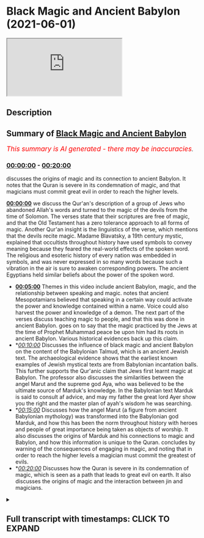 # Black Magic and Ancient Babylon (2021-06-01)

<iframe loading='lazy' src='https://www.youtube.com/embed/dLQAEBFakr8'></iframe>

## Description



## Summary of [Black Magic and Ancient Babylon](https://www.youtube.com/watch?v=dLQAEBFakr8)


*<span style="color:red; font-size:125%">This summary is AI generated - there may be inaccuracies</span>. [](/)*

### [00:00:00](https://www.youtube.com/watch?v=dLQAEBFakr8&t=0) - [00:20:00](https://www.youtube.com/watch?v=dLQAEBFakr8&t=1200)

 discusses the origins of magic and its connection to ancient Babylon. It notes that the Quran is severe in its condemnation of magic, and that magicians must commit great evil in order to reach the higher levels.

**[00:00:00](https://www.youtube.com/watch?v=dLQAEBFakr8&t=0)**  we discuss the Qur'an's description of a group of Jews who abandoned Allah's words and turned to the magic of the devils from the time of Solomon. The verses state that their scriptures are free of magic, and that the Old Testament has a zero tolerance approach to all forms of magic. Another Qur'an insight is the linguistics of the verse, which mentions that the devils recite magic. Madame Blavatsky, a 19th century mystic, explained that occultists throughout history have used symbols to convey meaning because they feared the real-world effects of the spoken word. The religious and esoteric history of every nation was embedded in symbols, and was never expressed in so many words because such a vibration in the air is sure to awaken corresponding powers. The ancient Egyptians held similar beliefs about the power of the spoken word.
* **[00:05:00](https://www.youtube.com/watch?v=dLQAEBFakr8&t=300)** Themes in this video include ancient Babylon, magic, and the relationship between speaking and magic.  notes that ancient Mesopotamians believed that speaking in a certain way could activate the power and knowledge contained within a name. Voice could also harvest the power and knowledge of a demon. The next part of the verses discuss teaching magic to people, and that this was done in ancient Babylon.  goes on to say that the magic practiced by the Jews at the time of Prophet Muhammad peace be upon him had its roots in ancient Babylon. Various historical evidences back up this claim.
* **[00:10:00](https://www.youtube.com/watch?v=dLQAEBFakr8&t=600)* Discusses the influence of black magic and ancient Babylon on the content of the Babylonian Talmud, which is an ancient Jewish text. The archaeological evidence shows that the earliest known examples of Jewish mystical texts are from Babylonian incantation balls. This further supports the Qur'anic claim that Jews first learnt magic at Babylon. The professor also discusses the similarities between the angel Marut and the supreme god Aya, who was believed to be the ultimate source of Marduk's knowledge. In the Babylonian text Marduk is said to consult af advice, and may my father the great lord Ayer show you the right and the master plan of ayah's wisdom he was searching.
* **[00:15:00](https://www.youtube.com/watch?v=dLQAEBFakr8&t=900)* Discusses how the angel Marut (a figure from ancient Babylonian mythology) was transformed into the Babylonian god Marduk, and how this has been the norm throughout history with heroes and people of great importance being taken as objects of worship. It also discusses the origins of Marduk and his connections to magic and Babylon, and how this information is unique to the Quran.  concludes by warning of the consequences of engaging in magic, and noting that in order to reach the higher levels a magician must commit the greatest of evils.
* **[00:20:00](https://www.youtube.com/watch?v=dLQAEBFakr8&t=1200)* Discusses how the Quran is severe in its condemnation of magic, which is seen as a path that leads to great evil on earth. It also discusses the origins of magic and the interaction between jin and magicians.

<details><summary><h2>Full transcript with timestamps: CLICK TO EXPAND</h2></summary>

[0:00:04](https://youtu.be/dLQAEBFakr8?t=4) in this video we are going to see that  
[0:00:06](https://youtu.be/dLQAEBFakr8?t=6) the quran contains a wealth of  
[0:00:08](https://youtu.be/dLQAEBFakr8?t=8) information about the world of the  
[0:00:10](https://youtu.be/dLQAEBFakr8?t=10) occult  
[0:00:11](https://youtu.be/dLQAEBFakr8?t=11) our analysis will focus on the second  
[0:00:13](https://youtu.be/dLQAEBFakr8?t=13) chapter of the quran  
[0:00:15](https://youtu.be/dLQAEBFakr8?t=15) known as surah al-baqarah in particular  
[0:00:18](https://youtu.be/dLQAEBFakr8?t=18) verses 101-102  
[0:00:21](https://youtu.be/dLQAEBFakr8?t=21) we will analyze these verses from the  
[0:00:23](https://youtu.be/dLQAEBFakr8?t=23) perspective of history and archaeology  
[0:00:26](https://youtu.be/dLQAEBFakr8?t=26) the verses begin by saying and when a  
[0:00:28](https://youtu.be/dLQAEBFakr8?t=28) messenger from allah  
[0:00:30](https://youtu.be/dLQAEBFakr8?t=30) came to them confirming that which was  
[0:00:32](https://youtu.be/dLQAEBFakr8?t=32) with them the children of israel  
[0:00:34](https://youtu.be/dLQAEBFakr8?t=34) a party of those who had been given the  
[0:00:36](https://youtu.be/dLQAEBFakr8?t=36) scripture  
[0:00:37](https://youtu.be/dLQAEBFakr8?t=37) through the scripture of allah behind  
[0:00:39](https://youtu.be/dLQAEBFakr8?t=39) their backs as if they did not know  
[0:00:41](https://youtu.be/dLQAEBFakr8?t=41) what it contained and they followed  
[0:00:43](https://youtu.be/dLQAEBFakr8?t=43) instead what the devils had recited  
[0:00:45](https://youtu.be/dLQAEBFakr8?t=45) during the reign of solomon the  
[0:00:48](https://youtu.be/dLQAEBFakr8?t=48) classical muslim exegetes  
[0:00:50](https://youtu.be/dLQAEBFakr8?t=50) ibn kethir and tabari both explained  
[0:00:53](https://youtu.be/dLQAEBFakr8?t=53) that the quran here is referring to a  
[0:00:56](https://youtu.be/dLQAEBFakr8?t=56) faction of jews  
[0:00:57](https://youtu.be/dLQAEBFakr8?t=57) at the time of muhammad peace be upon  
[0:00:59](https://youtu.be/dLQAEBFakr8?t=59) him who rejected him  
[0:01:01](https://youtu.be/dLQAEBFakr8?t=61) despite knowing he was a messenger the  
[0:01:03](https://youtu.be/dLQAEBFakr8?t=63) quran rebukes them  
[0:01:05](https://youtu.be/dLQAEBFakr8?t=65) for not acting upon this knowledge of  
[0:01:07](https://youtu.be/dLQAEBFakr8?t=67) his prophethood  
[0:01:08](https://youtu.be/dLQAEBFakr8?t=68) which is contained in their very own  
[0:01:10](https://youtu.be/dLQAEBFakr8?t=70) scriptures  
[0:01:11](https://youtu.be/dLQAEBFakr8?t=71) they are accused of abandoning their  
[0:01:13](https://youtu.be/dLQAEBFakr8?t=73) scriptures and instead  
[0:01:14](https://youtu.be/dLQAEBFakr8?t=74) resorting to practicing the magic of  
[0:01:16](https://youtu.be/dLQAEBFakr8?t=76) their ancestors from the time of solomon  
[0:01:19](https://youtu.be/dLQAEBFakr8?t=79) there are a number of amazing insights  
[0:01:21](https://youtu.be/dLQAEBFakr8?t=81) to note here  
[0:01:22](https://youtu.be/dLQAEBFakr8?t=82) firstly we can see that the quran makes  
[0:01:25](https://youtu.be/dLQAEBFakr8?t=85) an important distinction  
[0:01:26](https://youtu.be/dLQAEBFakr8?t=86) between scripture and the works of  
[0:01:28](https://youtu.be/dLQAEBFakr8?t=88) devils namely that of magic  
[0:01:31](https://youtu.be/dLQAEBFakr8?t=91) the quran states that a party of jews  
[0:01:34](https://youtu.be/dLQAEBFakr8?t=94) abandoned allah's words  
[0:01:35](https://youtu.be/dLQAEBFakr8?t=95) and turned to the magic of devils  
[0:01:38](https://youtu.be/dLQAEBFakr8?t=98) implying that their scriptures are free  
[0:01:39](https://youtu.be/dLQAEBFakr8?t=99) of magic  
[0:01:41](https://youtu.be/dLQAEBFakr8?t=101) if we compare the old testament with  
[0:01:43](https://youtu.be/dLQAEBFakr8?t=103) rabbinic writings  
[0:01:44](https://youtu.be/dLQAEBFakr8?t=104) we find that this is the case the old  
[0:01:46](https://youtu.be/dLQAEBFakr8?t=106) testament states  
[0:01:48](https://youtu.be/dLQAEBFakr8?t=108) you shall not permit a sorceress to live  
[0:01:51](https://youtu.be/dLQAEBFakr8?t=111) mediums and necromancers shall surely be  
[0:01:53](https://youtu.be/dLQAEBFakr8?t=113) put to death  
[0:01:55](https://youtu.be/dLQAEBFakr8?t=115) let no one be found among you who  
[0:01:56](https://youtu.be/dLQAEBFakr8?t=116) interprets omens  
[0:01:58](https://youtu.be/dLQAEBFakr8?t=118) we can see that the old testament has a  
[0:02:01](https://youtu.be/dLQAEBFakr8?t=121) zero tolerance approach to all forms of  
[0:02:03](https://youtu.be/dLQAEBFakr8?t=123) magic  
[0:02:04](https://youtu.be/dLQAEBFakr8?t=124) by comparison rabbinic texts such as the  
[0:02:07](https://youtu.be/dLQAEBFakr8?t=127) talmud are full of occult teachings  
[0:02:09](https://youtu.be/dLQAEBFakr8?t=129) rabbi wrote i see in the  
[0:02:12](https://youtu.be/dLQAEBFakr8?t=132) babylonian talmud  
[0:02:13](https://youtu.be/dLQAEBFakr8?t=133) many things which were permitted from  
[0:02:15](https://youtu.be/dLQAEBFakr8?t=135) the realm of fortune telling  
[0:02:16](https://youtu.be/dLQAEBFakr8?t=136) incantations and witchcraft these are  
[0:02:19](https://youtu.be/dLQAEBFakr8?t=139) innumerable  
[0:02:20](https://youtu.be/dLQAEBFakr8?t=140) here are just some examples of occultism  
[0:02:22](https://youtu.be/dLQAEBFakr8?t=142) in the talmud  
[0:02:24](https://youtu.be/dLQAEBFakr8?t=144) if one wishes to see demons let him take  
[0:02:27](https://youtu.be/dLQAEBFakr8?t=147) the afterbirth of a black  
[0:02:28](https://youtu.be/dLQAEBFakr8?t=148) shikat let him roast it in fire and  
[0:02:31](https://youtu.be/dLQAEBFakr8?t=151) grind it to powder  
[0:02:32](https://youtu.be/dLQAEBFakr8?t=152) and then let him put some into his eye  
[0:02:36](https://youtu.be/dLQAEBFakr8?t=156) what is an approved amulet one that has  
[0:02:39](https://youtu.be/dLQAEBFakr8?t=159) healed once  
[0:02:40](https://youtu.be/dLQAEBFakr8?t=160) a second time and a third time  
[0:02:43](https://youtu.be/dLQAEBFakr8?t=163) the course of the constellations and the  
[0:02:45](https://youtu.be/dLQAEBFakr8?t=165) zodiac has influence as a natural law  
[0:02:47](https://youtu.be/dLQAEBFakr8?t=167) upon the world  
[0:02:48](https://youtu.be/dLQAEBFakr8?t=168) and everything depends upon it longevity  
[0:02:51](https://youtu.be/dLQAEBFakr8?t=171) children and finances  
[0:02:53](https://youtu.be/dLQAEBFakr8?t=173) it's clear that the talmud promotes a  
[0:02:55](https://youtu.be/dLQAEBFakr8?t=175) whole host of occult practices  
[0:02:57](https://youtu.be/dLQAEBFakr8?t=177) including sorcery amulets and astrology  
[0:03:01](https://youtu.be/dLQAEBFakr8?t=181) we've seen that these are all practices  
[0:03:03](https://youtu.be/dLQAEBFakr8?t=183) that the old testament deems punishable  
[0:03:05](https://youtu.be/dLQAEBFakr8?t=185) by death  
[0:03:06](https://youtu.be/dLQAEBFakr8?t=186) scripture and rabbinic writings are  
[0:03:08](https://youtu.be/dLQAEBFakr8?t=188) completely at odds  
[0:03:09](https://youtu.be/dLQAEBFakr8?t=189) when it comes to the permissibility of  
[0:03:11](https://youtu.be/dLQAEBFakr8?t=191) magic just as the quran states  
[0:03:14](https://youtu.be/dLQAEBFakr8?t=194) another quranic insight is the fact that  
[0:03:17](https://youtu.be/dLQAEBFakr8?t=197) the verse is addressing a group of jews  
[0:03:19](https://youtu.be/dLQAEBFakr8?t=199) who are contemporary to the prophet  
[0:03:21](https://youtu.be/dLQAEBFakr8?t=201) muhammad peace be upon him  
[0:03:23](https://youtu.be/dLQAEBFakr8?t=203) and making the claim that they were  
[0:03:24](https://youtu.be/dLQAEBFakr8?t=204) following the magic of devils from the  
[0:03:26](https://youtu.be/dLQAEBFakr8?t=206) time of solomon  
[0:03:28](https://youtu.be/dLQAEBFakr8?t=208) given that solomon is from the 10th  
[0:03:30](https://youtu.be/dLQAEBFakr8?t=210) century bce  
[0:03:31](https://youtu.be/dLQAEBFakr8?t=211) and the quran was revealed in the 7th  
[0:03:33](https://youtu.be/dLQAEBFakr8?t=213) century ce  
[0:03:34](https://youtu.be/dLQAEBFakr8?t=214) this points to a continuous magic  
[0:03:36](https://youtu.be/dLQAEBFakr8?t=216) tradition of at least one and a half  
[0:03:38](https://youtu.be/dLQAEBFakr8?t=218) thousand years  
[0:03:40](https://youtu.be/dLQAEBFakr8?t=220) if this really is the case then we would  
[0:03:42](https://youtu.be/dLQAEBFakr8?t=222) expect jewish practitioners  
[0:03:44](https://youtu.be/dLQAEBFakr8?t=224) to have mastered these dark arts over  
[0:03:46](https://youtu.be/dLQAEBFakr8?t=226) such a long period of time  
[0:03:48](https://youtu.be/dLQAEBFakr8?t=228) this is exactly what we find in the  
[0:03:50](https://youtu.be/dLQAEBFakr8?t=230) world of magic  
[0:03:51](https://youtu.be/dLQAEBFakr8?t=231) for centuries jewish mythicism such as  
[0:03:54](https://youtu.be/dLQAEBFakr8?t=234) kabbalah  
[0:03:55](https://youtu.be/dLQAEBFakr8?t=235) and jewish numerology known as gematria  
[0:03:57](https://youtu.be/dLQAEBFakr8?t=237) have been fundamental to occultism  
[0:04:00](https://youtu.be/dLQAEBFakr8?t=240) to this day anyone who is serious about  
[0:04:03](https://youtu.be/dLQAEBFakr8?t=243) the occult  
[0:04:04](https://youtu.be/dLQAEBFakr8?t=244) must study these jewish systems as they  
[0:04:06](https://youtu.be/dLQAEBFakr8?t=246) are considered foundational  
[0:04:08](https://youtu.be/dLQAEBFakr8?t=248) yet another quranic insight can be found  
[0:04:10](https://youtu.be/dLQAEBFakr8?t=250) in the linguistics of this verse  
[0:04:12](https://youtu.be/dLQAEBFakr8?t=252) note the word recited devils are said to  
[0:04:15](https://youtu.be/dLQAEBFakr8?t=255) recite  
[0:04:16](https://youtu.be/dLQAEBFakr8?t=256) magic the use of spoken incantations  
[0:04:20](https://youtu.be/dLQAEBFakr8?t=260) and evocations are in fact a major part  
[0:04:23](https://youtu.be/dLQAEBFakr8?t=263) of magic  
[0:04:24](https://youtu.be/dLQAEBFakr8?t=264) madame blavatsky was a highly  
[0:04:26](https://youtu.be/dLQAEBFakr8?t=266) influential 19th century mystic  
[0:04:29](https://youtu.be/dLQAEBFakr8?t=269) she explained that occultists throughout  
[0:04:31](https://youtu.be/dLQAEBFakr8?t=271) history  
[0:04:32](https://youtu.be/dLQAEBFakr8?t=272) have used symbols to convey meaning  
[0:04:34](https://youtu.be/dLQAEBFakr8?t=274) because they feared the real-world  
[0:04:36](https://youtu.be/dLQAEBFakr8?t=276) effects  
[0:04:37](https://youtu.be/dLQAEBFakr8?t=277) of the spoken word the religious and  
[0:04:40](https://youtu.be/dLQAEBFakr8?t=280) esoteric history of every nation  
[0:04:42](https://youtu.be/dLQAEBFakr8?t=282) was embedded in symbols it was never  
[0:04:46](https://youtu.be/dLQAEBFakr8?t=286) expressed in so many words  
[0:04:47](https://youtu.be/dLQAEBFakr8?t=287) why because such or another vibration in  
[0:04:50](https://youtu.be/dLQAEBFakr8?t=290) the air  
[0:04:51](https://youtu.be/dLQAEBFakr8?t=291) is sure to awaken corresponding powers  
[0:04:53](https://youtu.be/dLQAEBFakr8?t=293) union with which produces good or bad  
[0:04:55](https://youtu.be/dLQAEBFakr8?t=295) results  
[0:04:57](https://youtu.be/dLQAEBFakr8?t=297) the ancient egyptians held similar  
[0:04:59](https://youtu.be/dLQAEBFakr8?t=299) beliefs about the power of the spoken  
[0:05:01](https://youtu.be/dLQAEBFakr8?t=301) word  
[0:05:02](https://youtu.be/dLQAEBFakr8?t=302) the commonly found phrases magic of  
[0:05:04](https://youtu.be/dLQAEBFakr8?t=304) their mouths  
[0:05:05](https://youtu.be/dLQAEBFakr8?t=305) and spells of their utterances show the  
[0:05:08](https://youtu.be/dLQAEBFakr8?t=308) close relationship between speaking and  
[0:05:10](https://youtu.be/dLQAEBFakr8?t=310) magic  
[0:05:11](https://youtu.be/dLQAEBFakr8?t=311) the two were treated as more or less  
[0:05:12](https://youtu.be/dLQAEBFakr8?t=312) equivalent  
[0:05:14](https://youtu.be/dLQAEBFakr8?t=314) the ancient mesopotamians also believed  
[0:05:16](https://youtu.be/dLQAEBFakr8?t=316) that incantations  
[0:05:18](https://youtu.be/dLQAEBFakr8?t=318) had to be spoken in a certain way in  
[0:05:20](https://youtu.be/dLQAEBFakr8?t=320) order for them to be effective  
[0:05:23](https://youtu.be/dLQAEBFakr8?t=323) voice can harvest the power and  
[0:05:24](https://youtu.be/dLQAEBFakr8?t=324) knowledge contained within a name  
[0:05:26](https://youtu.be/dLQAEBFakr8?t=326) the incantation and names contained in  
[0:05:29](https://youtu.be/dLQAEBFakr8?t=329) them had to be pronounced in a special  
[0:05:31](https://youtu.be/dLQAEBFakr8?t=331) tone of voice  
[0:05:32](https://youtu.be/dLQAEBFakr8?t=332) the word used to describe one speaking  
[0:05:34](https://youtu.be/dLQAEBFakr8?t=334) in this manner lohushu  
[0:05:36](https://youtu.be/dLQAEBFakr8?t=336) is even different from the regular verb  
[0:05:38](https://youtu.be/dLQAEBFakr8?t=338) se and had a meaning similar to  
[0:05:40](https://youtu.be/dLQAEBFakr8?t=340) utter murmur or chant  
[0:05:45](https://youtu.be/dLQAEBFakr8?t=345) the next part of the verses state it was  
[0:05:48](https://youtu.be/dLQAEBFakr8?t=348) not solomon who disbelieved  
[0:05:49](https://youtu.be/dLQAEBFakr8?t=349) but the devils disbelieved teaching  
[0:05:51](https://youtu.be/dLQAEBFakr8?t=351) people magic  
[0:05:53](https://youtu.be/dLQAEBFakr8?t=353) here the quran defends the noble prophet  
[0:05:55](https://youtu.be/dLQAEBFakr8?t=355) solomon clearing him of the false  
[0:05:57](https://youtu.be/dLQAEBFakr8?t=357) accusations of magic  
[0:05:59](https://youtu.be/dLQAEBFakr8?t=359) rabbis and jewish commentators  
[0:06:01](https://youtu.be/dLQAEBFakr8?t=361) throughout history have claimed that  
[0:06:03](https://youtu.be/dLQAEBFakr8?t=363) solomon was a master magician  
[0:06:05](https://youtu.be/dLQAEBFakr8?t=365) for example the talmud claims that  
[0:06:07](https://youtu.be/dLQAEBFakr8?t=367) solomon possessed a magical ring  
[0:06:09](https://youtu.be/dLQAEBFakr8?t=369) that was the source of his ability to  
[0:06:11](https://youtu.be/dLQAEBFakr8?t=371) control devils  
[0:06:12](https://youtu.be/dLQAEBFakr8?t=372) the talmud narrates the following story  
[0:06:15](https://youtu.be/dLQAEBFakr8?t=375) the demon asmodius said to solomon give  
[0:06:18](https://youtu.be/dLQAEBFakr8?t=378) me your ring with god's name engraved on  
[0:06:21](https://youtu.be/dLQAEBFakr8?t=381) it  
[0:06:21](https://youtu.be/dLQAEBFakr8?t=381) and i will show you my strength solomon  
[0:06:25](https://youtu.be/dLQAEBFakr8?t=385) gave him his ring  
[0:06:26](https://youtu.be/dLQAEBFakr8?t=386) asmodius swallowed the ring and grew  
[0:06:29](https://youtu.be/dLQAEBFakr8?t=389) until he placed  
[0:06:30](https://youtu.be/dLQAEBFakr8?t=390) one wing in the heaven and one wing on  
[0:06:32](https://youtu.be/dLQAEBFakr8?t=392) the earth  
[0:06:33](https://youtu.be/dLQAEBFakr8?t=393) he threw solomon a distance of 400  
[0:06:36](https://youtu.be/dLQAEBFakr8?t=396) parasangs  
[0:06:37](https://youtu.be/dLQAEBFakr8?t=397) i.e over one thousand miles with solomon  
[0:06:40](https://youtu.be/dLQAEBFakr8?t=400) deposed from the throne  
[0:06:41](https://youtu.be/dLQAEBFakr8?t=401) as modius took his place while asmodius  
[0:06:45](https://youtu.be/dLQAEBFakr8?t=405) was impersonating solomon  
[0:06:46](https://youtu.be/dLQAEBFakr8?t=406) he demanded that solomon's mother engage  
[0:06:49](https://youtu.be/dLQAEBFakr8?t=409) in sexual intercourse with him  
[0:06:51](https://youtu.be/dLQAEBFakr8?t=411) once the jewish council heard this they  
[0:06:53](https://youtu.be/dLQAEBFakr8?t=413) understood that this was an impostor  
[0:06:55](https://youtu.be/dLQAEBFakr8?t=415) and not actually solomon they brought  
[0:06:57](https://youtu.be/dLQAEBFakr8?t=417) solomon and gave him a ring on which the  
[0:06:59](https://youtu.be/dLQAEBFakr8?t=419) name of god was carved  
[0:07:00](https://youtu.be/dLQAEBFakr8?t=420) when solomon entered asmodius saw him  
[0:07:03](https://youtu.be/dLQAEBFakr8?t=423) and fled  
[0:07:04](https://youtu.be/dLQAEBFakr8?t=424) followers of judaism need to realize  
[0:07:07](https://youtu.be/dLQAEBFakr8?t=427) that such rabbinic teachings  
[0:07:08](https://youtu.be/dLQAEBFakr8?t=428) actually go against the old testament  
[0:07:10](https://youtu.be/dLQAEBFakr8?t=430) which we've already seen  
[0:07:12](https://youtu.be/dLQAEBFakr8?t=432) strictly prohibits all forms of magic  
[0:07:15](https://youtu.be/dLQAEBFakr8?t=435) rabbis have therefore created  
[0:07:16](https://youtu.be/dLQAEBFakr8?t=436) contradictions  
[0:07:17](https://youtu.be/dLQAEBFakr8?t=437) within the religion itself the quran  
[0:07:20](https://youtu.be/dLQAEBFakr8?t=440) clarifies  
[0:07:21](https://youtu.be/dLQAEBFakr8?t=441) that a magical trinket was not the  
[0:07:23](https://youtu.be/dLQAEBFakr8?t=443) source of solomon's power  
[0:07:24](https://youtu.be/dLQAEBFakr8?t=444) rather allah himself was the source of  
[0:07:27](https://youtu.be/dLQAEBFakr8?t=447) solomon's miraculous ability  
[0:07:28](https://youtu.be/dLQAEBFakr8?t=448) to subjugate devils and control animals  
[0:07:32](https://youtu.be/dLQAEBFakr8?t=452) solomon's abilities are no different to  
[0:07:34](https://youtu.be/dLQAEBFakr8?t=454) the miracles that allah bestowed upon  
[0:07:36](https://youtu.be/dLQAEBFakr8?t=456) other israelite prophets  
[0:07:37](https://youtu.be/dLQAEBFakr8?t=457) such as moses we can see that the quran  
[0:07:40](https://youtu.be/dLQAEBFakr8?t=460) resolves the confusion  
[0:07:41](https://youtu.be/dLQAEBFakr8?t=461) that is present within judaism  
[0:07:45](https://youtu.be/dLQAEBFakr8?t=465) the next part of the verses state  
[0:07:47](https://youtu.be/dLQAEBFakr8?t=467) teaching people magic  
[0:07:49](https://youtu.be/dLQAEBFakr8?t=469) and that which was revealed to the two  
[0:07:51](https://youtu.be/dLQAEBFakr8?t=471) angels at babylon  
[0:07:53](https://youtu.be/dLQAEBFakr8?t=473) here the quran makes the claim that  
[0:07:55](https://youtu.be/dLQAEBFakr8?t=475) babylon was a major epicenter for magic  
[0:07:58](https://youtu.be/dLQAEBFakr8?t=478) thanks to modern archaeological  
[0:07:59](https://youtu.be/dLQAEBFakr8?t=479) discoveries we now know  
[0:08:01](https://youtu.be/dLQAEBFakr8?t=481) that babylonians laid the foundation for  
[0:08:04](https://youtu.be/dLQAEBFakr8?t=484) magical practices used all around the  
[0:08:06](https://youtu.be/dLQAEBFakr8?t=486) world  
[0:08:07](https://youtu.be/dLQAEBFakr8?t=487) for example astrology is one of the core  
[0:08:09](https://youtu.be/dLQAEBFakr8?t=489) sciences in magic today  
[0:08:11](https://youtu.be/dLQAEBFakr8?t=491) the babylonians were the first people to  
[0:08:13](https://youtu.be/dLQAEBFakr8?t=493) apply myths to constellations  
[0:08:15](https://youtu.be/dLQAEBFakr8?t=495) and describe the 12 signs of the zodiac  
[0:08:18](https://youtu.be/dLQAEBFakr8?t=498) enuma anu enlil is a series of  
[0:08:21](https://youtu.be/dLQAEBFakr8?t=501) babylonian tablets  
[0:08:22](https://youtu.be/dLQAEBFakr8?t=502) that represent the oldest astrological  
[0:08:24](https://youtu.be/dLQAEBFakr8?t=504) writings in the world  
[0:08:26](https://youtu.be/dLQAEBFakr8?t=506) the conquest of asia by alexander the  
[0:08:29](https://youtu.be/dLQAEBFakr8?t=509) great  
[0:08:30](https://youtu.be/dLQAEBFakr8?t=510) exposed the greeks to babylonian culture  
[0:08:33](https://youtu.be/dLQAEBFakr8?t=513) they took the babylonian system of  
[0:08:34](https://youtu.be/dLQAEBFakr8?t=514) astrology developed it  
[0:08:36](https://youtu.be/dLQAEBFakr8?t=516) and spread it all around the world  
[0:08:39](https://youtu.be/dLQAEBFakr8?t=519) another claim being made here by the  
[0:08:40](https://youtu.be/dLQAEBFakr8?t=520) quran  
[0:08:41](https://youtu.be/dLQAEBFakr8?t=521) is that the magic of the jews at the  
[0:08:43](https://youtu.be/dLQAEBFakr8?t=523) time of prophet muhammad  
[0:08:45](https://youtu.be/dLQAEBFakr8?t=525) peace be upon him had its roots in  
[0:08:47](https://youtu.be/dLQAEBFakr8?t=527) ancient babylon  
[0:08:48](https://youtu.be/dLQAEBFakr8?t=528) a number of historical evidences both  
[0:08:51](https://youtu.be/dLQAEBFakr8?t=531) textual  
[0:08:51](https://youtu.be/dLQAEBFakr8?t=531) and archaeological support this claim  
[0:08:54](https://youtu.be/dLQAEBFakr8?t=534) the talmud is a written compilation of  
[0:08:56](https://youtu.be/dLQAEBFakr8?t=536) rabbinic discussions  
[0:08:58](https://youtu.be/dLQAEBFakr8?t=538) that comprise the foundation of jewish  
[0:09:00](https://youtu.be/dLQAEBFakr8?t=540) law two different versions of the talmud  
[0:09:02](https://youtu.be/dLQAEBFakr8?t=542) were produced  
[0:09:03](https://youtu.be/dLQAEBFakr8?t=543) the jerusalem talmud and the babylonian  
[0:09:05](https://youtu.be/dLQAEBFakr8?t=545) talmud  
[0:09:06](https://youtu.be/dLQAEBFakr8?t=546) with the former produced in the land of  
[0:09:08](https://youtu.be/dLQAEBFakr8?t=548) israel and the latter in babylon  
[0:09:11](https://youtu.be/dLQAEBFakr8?t=551) when contrasting the two scholars have  
[0:09:13](https://youtu.be/dLQAEBFakr8?t=553) observed that the babylonian talmud  
[0:09:15](https://youtu.be/dLQAEBFakr8?t=555) is comparatively full of references to  
[0:09:17](https://youtu.be/dLQAEBFakr8?t=557) demons and magic  
[0:09:19](https://youtu.be/dLQAEBFakr8?t=559) a perfect example that illustrates this  
[0:09:21](https://youtu.be/dLQAEBFakr8?t=561) difference can be found in the old  
[0:09:23](https://youtu.be/dLQAEBFakr8?t=563) testament book of ecclesiastes  
[0:09:26](https://youtu.be/dLQAEBFakr8?t=566) i acquired male and female singers and a  
[0:09:28](https://youtu.be/dLQAEBFakr8?t=568) harem as well  
[0:09:30](https://youtu.be/dLQAEBFakr8?t=570) compare the babylonian and jerusalem  
[0:09:32](https://youtu.be/dLQAEBFakr8?t=572) talmudic commentaries on this verse  
[0:09:35](https://youtu.be/dLQAEBFakr8?t=575) here in babylonia they interpreted these  
[0:09:37](https://youtu.be/dLQAEBFakr8?t=577) words in the following manner  
[0:09:39](https://youtu.be/dLQAEBFakr8?t=579) male demons and female demons  
[0:09:43](https://youtu.be/dLQAEBFakr8?t=583) in the land of israel they said that  
[0:09:45](https://youtu.be/dLQAEBFakr8?t=585) these words are referring to carriages  
[0:09:50](https://youtu.be/dLQAEBFakr8?t=590) this supports the quran's claims about  
[0:09:52](https://youtu.be/dLQAEBFakr8?t=592) the babylonian roots of jewish magic  
[0:09:54](https://youtu.be/dLQAEBFakr8?t=594) as those jews who were exiled to babylon  
[0:09:57](https://youtu.be/dLQAEBFakr8?t=597) were exposed to  
[0:09:58](https://youtu.be/dLQAEBFakr8?t=598) and influenced by its magical culture  
[0:10:01](https://youtu.be/dLQAEBFakr8?t=601) we can see this influence reflected in  
[0:10:03](https://youtu.be/dLQAEBFakr8?t=603) the content of the babylonian talmud  
[0:10:06](https://youtu.be/dLQAEBFakr8?t=606) from an archaeological perspective the  
[0:10:08](https://youtu.be/dLQAEBFakr8?t=608) earliest known examples of jewish  
[0:10:10](https://youtu.be/dLQAEBFakr8?t=610) mystical texts  
[0:10:11](https://youtu.be/dLQAEBFakr8?t=611) are babylonian incantation balls this  
[0:10:14](https://youtu.be/dLQAEBFakr8?t=614) further supports the quran's claim  
[0:10:16](https://youtu.be/dLQAEBFakr8?t=616) that jews first learnt magic at babylon  
[0:10:19](https://youtu.be/dLQAEBFakr8?t=619) professor shawl shackhead wrote  
[0:10:21](https://youtu.be/dLQAEBFakr8?t=621) the jewish aramaic balls also have the  
[0:10:24](https://youtu.be/dLQAEBFakr8?t=624) earliest examples  
[0:10:25](https://youtu.be/dLQAEBFakr8?t=625) of hecalot or jewish mystical texts  
[0:10:29](https://youtu.be/dLQAEBFakr8?t=629) you also find named jewish rabbis and  
[0:10:31](https://youtu.be/dLQAEBFakr8?t=631) demons  
[0:10:32](https://youtu.be/dLQAEBFakr8?t=632) as well as information about jewish  
[0:10:34](https://youtu.be/dLQAEBFakr8?t=634) legal practice  
[0:10:35](https://youtu.be/dLQAEBFakr8?t=635) moreover the vast majority of  
[0:10:37](https://youtu.be/dLQAEBFakr8?t=637) incantation balls that have been  
[0:10:39](https://youtu.be/dLQAEBFakr8?t=639) excavated in the babylonian region  
[0:10:41](https://youtu.be/dLQAEBFakr8?t=641) are written in jewish aramaic an essay  
[0:10:44](https://youtu.be/dLQAEBFakr8?t=644) on magic balls states that  
[0:10:46](https://youtu.be/dLQAEBFakr8?t=646) the largest number of known incantation  
[0:10:48](https://youtu.be/dLQAEBFakr8?t=648) balls are written in jewish aramaic by  
[0:10:50](https://youtu.be/dLQAEBFakr8?t=650) jewish scribes  
[0:10:52](https://youtu.be/dLQAEBFakr8?t=652) mandaean bowls are the second most  
[0:10:54](https://youtu.be/dLQAEBFakr8?t=654) numerous only then followed by balls in  
[0:10:56](https://youtu.be/dLQAEBFakr8?t=656) syriac  
[0:10:57](https://youtu.be/dLQAEBFakr8?t=657) a handful of balls in arabic and persian  
[0:10:59](https://youtu.be/dLQAEBFakr8?t=659) are also known  
[0:11:01](https://youtu.be/dLQAEBFakr8?t=661) this shows that babylonian jews were  
[0:11:03](https://youtu.be/dLQAEBFakr8?t=663) heavily involved in magic  
[0:11:05](https://youtu.be/dLQAEBFakr8?t=665) historians even go so far as to suggest  
[0:11:08](https://youtu.be/dLQAEBFakr8?t=668) that they achieved a mastery of the dark  
[0:11:09](https://youtu.be/dLQAEBFakr8?t=669) arts  
[0:11:10](https://youtu.be/dLQAEBFakr8?t=670) professor joseph nave wrote magic may  
[0:11:14](https://youtu.be/dLQAEBFakr8?t=674) have been considered to some extent  
[0:11:15](https://youtu.be/dLQAEBFakr8?t=675) a jewish specialization  
[0:11:18](https://youtu.be/dLQAEBFakr8?t=678) the next part of the verses state the  
[0:11:21](https://youtu.be/dLQAEBFakr8?t=681) two angels at babylon  
[0:11:23](https://youtu.be/dLQAEBFakr8?t=683) haroot and marut but they do not teach  
[0:11:26](https://youtu.be/dLQAEBFakr8?t=686) anyone unless they say  
[0:11:27](https://youtu.be/dLQAEBFakr8?t=687) we are a trial so do not disbelieve by  
[0:11:30](https://youtu.be/dLQAEBFakr8?t=690) practicing magic  
[0:11:31](https://youtu.be/dLQAEBFakr8?t=691) here the quran is making the claim that  
[0:11:34](https://youtu.be/dLQAEBFakr8?t=694) two angels  
[0:11:35](https://youtu.be/dLQAEBFakr8?t=695) haroot and marut descended at babylon  
[0:11:38](https://youtu.be/dLQAEBFakr8?t=698) these angels are said to have been sent  
[0:11:40](https://youtu.be/dLQAEBFakr8?t=700) by allah and given knowledge of magic  
[0:11:43](https://youtu.be/dLQAEBFakr8?t=703) as a means of testing mankind is there  
[0:11:45](https://youtu.be/dLQAEBFakr8?t=705) any historical evidence  
[0:11:47](https://youtu.be/dLQAEBFakr8?t=707) for the existence of the angels haroot  
[0:11:49](https://youtu.be/dLQAEBFakr8?t=709) or marut  
[0:11:51](https://youtu.be/dLQAEBFakr8?t=711) there just happens to be some striking  
[0:11:52](https://youtu.be/dLQAEBFakr8?t=712) parallels between the angel marut  
[0:11:55](https://youtu.be/dLQAEBFakr8?t=715) and an entity known as marduk marduk was  
[0:11:58](https://youtu.be/dLQAEBFakr8?t=718) an ancient mesopotamian deity  
[0:12:00](https://youtu.be/dLQAEBFakr8?t=720) who was the chief god of the city of  
[0:12:02](https://youtu.be/dLQAEBFakr8?t=722) babylon marduk is the name commonly  
[0:12:04](https://youtu.be/dLQAEBFakr8?t=724) associated with the deity in modern  
[0:12:06](https://youtu.be/dLQAEBFakr8?t=726) times  
[0:12:07](https://youtu.be/dLQAEBFakr8?t=727) however it was actually pronounced  
[0:12:09](https://youtu.be/dLQAEBFakr8?t=729) marutok in babylonian  
[0:12:11](https://youtu.be/dLQAEBFakr8?t=731) scholars believe that this word is  
[0:12:13](https://youtu.be/dLQAEBFakr8?t=733) derived from the sumerian  
[0:12:14](https://youtu.be/dLQAEBFakr8?t=734) amarutu the quranic marut  
[0:12:18](https://youtu.be/dLQAEBFakr8?t=738) may simply be an arabised version of the  
[0:12:20](https://youtu.be/dLQAEBFakr8?t=740) babylonian marutok  
[0:12:22](https://youtu.be/dLQAEBFakr8?t=742) and sumerian amarutu marduk  
[0:12:25](https://youtu.be/dLQAEBFakr8?t=745) also happens to have been associated  
[0:12:26](https://youtu.be/dLQAEBFakr8?t=746) with magic as far back as the old  
[0:12:28](https://youtu.be/dLQAEBFakr8?t=748) babylonian period  
[0:12:30](https://youtu.be/dLQAEBFakr8?t=750) during babylonian magic rituals priests  
[0:12:33](https://youtu.be/dLQAEBFakr8?t=753) known as asipu  
[0:12:34](https://youtu.be/dLQAEBFakr8?t=754) would impersonate marduk a tablet reads  
[0:12:38](https://youtu.be/dLQAEBFakr8?t=758) the asipo is the image of amarutu  
[0:12:40](https://youtu.be/dLQAEBFakr8?t=760) [Music]  
[0:12:41](https://youtu.be/dLQAEBFakr8?t=761) marduk was glorified as the greatest of  
[0:12:44](https://youtu.be/dLQAEBFakr8?t=764) exorcists  
[0:12:45](https://youtu.be/dLQAEBFakr8?t=765) a tablet reads upon the utterance of  
[0:12:48](https://youtu.be/dLQAEBFakr8?t=768) amarutu  
[0:12:49](https://youtu.be/dLQAEBFakr8?t=769) exorcist among the gods  
[0:12:52](https://youtu.be/dLQAEBFakr8?t=772) seal that calls upon marduk served as an  
[0:12:54](https://youtu.be/dLQAEBFakr8?t=774) amulet  
[0:12:55](https://youtu.be/dLQAEBFakr8?t=775) it states by the order of amarutu may he  
[0:12:58](https://youtu.be/dLQAEBFakr8?t=778) who was provided with this seal be in  
[0:13:00](https://youtu.be/dLQAEBFakr8?t=780) good health  
[0:13:02](https://youtu.be/dLQAEBFakr8?t=782) marduk was also commonly invoked to ward  
[0:13:04](https://youtu.be/dLQAEBFakr8?t=784) off demons  
[0:13:06](https://youtu.be/dLQAEBFakr8?t=786) the urdug hull writings are a series of  
[0:13:08](https://youtu.be/dLQAEBFakr8?t=788) 16 tablets  
[0:13:09](https://youtu.be/dLQAEBFakr8?t=789) consisting of incantations for  
[0:13:11](https://youtu.be/dLQAEBFakr8?t=791) protection against evil demons  
[0:13:14](https://youtu.be/dLQAEBFakr8?t=794) several of the tablets are in fact hymns  
[0:13:16](https://youtu.be/dLQAEBFakr8?t=796) to marduk  
[0:13:17](https://youtu.be/dLQAEBFakr8?t=797) for example by the invocation of marduk  
[0:13:20](https://youtu.be/dLQAEBFakr8?t=800) ruler of babylon may whatever evil be  
[0:13:23](https://youtu.be/dLQAEBFakr8?t=803) removed from the body of the man  
[0:13:25](https://youtu.be/dLQAEBFakr8?t=805) may the evil otoku demon an evil aloo  
[0:13:28](https://youtu.be/dLQAEBFakr8?t=808) demon stand aside  
[0:13:30](https://youtu.be/dLQAEBFakr8?t=810) marduk was even called the magician of  
[0:13:33](https://youtu.be/dLQAEBFakr8?t=813) the gods  
[0:13:34](https://youtu.be/dLQAEBFakr8?t=814) note in the following inscription that  
[0:13:36](https://youtu.be/dLQAEBFakr8?t=816) marduk is referred to by the name  
[0:13:38](https://youtu.be/dLQAEBFakr8?t=818) asalouhi before the spell of assalohi  
[0:13:41](https://youtu.be/dLQAEBFakr8?t=821) the magician of the gods the parallels  
[0:13:44](https://youtu.be/dLQAEBFakr8?t=824) between marduk  
[0:13:45](https://youtu.be/dLQAEBFakr8?t=825) and the angel marut go beyond their  
[0:13:48](https://youtu.be/dLQAEBFakr8?t=828) names and magical associations  
[0:13:50](https://youtu.be/dLQAEBFakr8?t=830) the supreme god aya was believed to be  
[0:13:53](https://youtu.be/dLQAEBFakr8?t=833) the ultimate source of marduk's  
[0:13:54](https://youtu.be/dLQAEBFakr8?t=834) knowledge  
[0:13:55](https://youtu.be/dLQAEBFakr8?t=835) in the following babylonian text marduk  
[0:13:58](https://youtu.be/dLQAEBFakr8?t=838) is said to consult af advice  
[0:14:01](https://youtu.be/dLQAEBFakr8?t=841) may my father the great lord ayer show  
[0:14:03](https://youtu.be/dLQAEBFakr8?t=843) you the right  
[0:14:04](https://youtu.be/dLQAEBFakr8?t=844) and the master plan of ayah's wisdom he  
[0:14:07](https://youtu.be/dLQAEBFakr8?t=847) marduk was searching  
[0:14:09](https://youtu.be/dLQAEBFakr8?t=849) he was searching there for the supreme  
[0:14:10](https://youtu.be/dLQAEBFakr8?t=850) word of aya's command  
[0:14:13](https://youtu.be/dLQAEBFakr8?t=853) we can see that the relationship between  
[0:14:15](https://youtu.be/dLQAEBFakr8?t=855) marduk and  
[0:14:16](https://youtu.be/dLQAEBFakr8?t=856) ayah is similar to that of the angel  
[0:14:19](https://youtu.be/dLQAEBFakr8?t=859) marut and allah  
[0:14:20](https://youtu.be/dLQAEBFakr8?t=860) with marduk and marut both being  
[0:14:23](https://youtu.be/dLQAEBFakr8?t=863) subservient  
[0:14:23](https://youtu.be/dLQAEBFakr8?t=863) and receiving knowledge from the higher  
[0:14:25](https://youtu.be/dLQAEBFakr8?t=865) authorities aya  
[0:14:26](https://youtu.be/dLQAEBFakr8?t=866) and allah even the name of the city of  
[0:14:30](https://youtu.be/dLQAEBFakr8?t=870) babylon  
[0:14:30](https://youtu.be/dLQAEBFakr8?t=870) has connotations with the quranic angels  
[0:14:33](https://youtu.be/dLQAEBFakr8?t=873) the word babylon  
[0:14:34](https://youtu.be/dLQAEBFakr8?t=874) comes from the ancient mesopotamian  
[0:14:36](https://youtu.be/dLQAEBFakr8?t=876) babilim which means  
[0:14:38](https://youtu.be/dLQAEBFakr8?t=878) gate of the gods this could be a  
[0:14:40](https://youtu.be/dLQAEBFakr8?t=880) reference to its importance as the site  
[0:14:42](https://youtu.be/dLQAEBFakr8?t=882) where angels brought magic to mankind  
[0:14:45](https://youtu.be/dLQAEBFakr8?t=885) hence it was seen as a kind of gateway  
[0:14:47](https://youtu.be/dLQAEBFakr8?t=887) to receiving wisdom from above  
[0:14:49](https://youtu.be/dLQAEBFakr8?t=889) there is in fact a creation myth known  
[0:14:51](https://youtu.be/dLQAEBFakr8?t=891) as enuma elish  
[0:14:53](https://youtu.be/dLQAEBFakr8?t=893) in which marduk is said to have  
[0:14:54](https://youtu.be/dLQAEBFakr8?t=894) commanded the building of babylon  
[0:14:56](https://youtu.be/dLQAEBFakr8?t=896) construct babylon whose building you  
[0:14:58](https://youtu.be/dLQAEBFakr8?t=898) have requested let its brickwork be  
[0:15:00](https://youtu.be/dLQAEBFakr8?t=900) fashioned  
[0:15:01](https://youtu.be/dLQAEBFakr8?t=901) now you may be wondering how is it  
[0:15:03](https://youtu.be/dLQAEBFakr8?t=903) possible that the angel marut  
[0:15:05](https://youtu.be/dLQAEBFakr8?t=905) was transformed into the babylonian god  
[0:15:07](https://youtu.be/dLQAEBFakr8?t=907) marduk  
[0:15:09](https://youtu.be/dLQAEBFakr8?t=909) mankind has a tendency to defy mortals  
[0:15:12](https://youtu.be/dLQAEBFakr8?t=912) this has been the norm throughout  
[0:15:13](https://youtu.be/dLQAEBFakr8?t=913) history with heroes and people of great  
[0:15:16](https://youtu.be/dLQAEBFakr8?t=916) importance being taken as objects of  
[0:15:18](https://youtu.be/dLQAEBFakr8?t=918) worship  
[0:15:18](https://youtu.be/dLQAEBFakr8?t=918) an obvious example is the christian  
[0:15:20](https://youtu.be/dLQAEBFakr8?t=920) elevation of jesus from human messiah  
[0:15:23](https://youtu.be/dLQAEBFakr8?t=923) to god incarnate with regards to marduk  
[0:15:26](https://youtu.be/dLQAEBFakr8?t=926) historians acknowledge that his origins  
[0:15:29](https://youtu.be/dLQAEBFakr8?t=929) are shrouded in mystery  
[0:15:30](https://youtu.be/dLQAEBFakr8?t=930) the scholar daniel block wrote that the  
[0:15:33](https://youtu.be/dLQAEBFakr8?t=933) ultimate origins of marduk remain a  
[0:15:35](https://youtu.be/dLQAEBFakr8?t=935) mystery  
[0:15:36](https://youtu.be/dLQAEBFakr8?t=936) the surviving historical records do  
[0:15:38](https://youtu.be/dLQAEBFakr8?t=938) indicate that marduk  
[0:15:40](https://youtu.be/dLQAEBFakr8?t=940) greatly grew in stature over time the  
[0:15:42](https://youtu.be/dLQAEBFakr8?t=942) babylonian epic  
[0:15:44](https://youtu.be/dLQAEBFakr8?t=944) enuma elish chronicles the rise of  
[0:15:46](https://youtu.be/dLQAEBFakr8?t=946) marduk  
[0:15:47](https://youtu.be/dLQAEBFakr8?t=947) from hero to king of the gods marduk is  
[0:15:50](https://youtu.be/dLQAEBFakr8?t=950) even said to have taken on 50 names and  
[0:15:52](https://youtu.be/dLQAEBFakr8?t=952) attributes  
[0:15:54](https://youtu.be/dLQAEBFakr8?t=954) for us under whatever name he might be  
[0:15:56](https://youtu.be/dLQAEBFakr8?t=956) called he is our god  
[0:15:58](https://youtu.be/dLQAEBFakr8?t=958) so gather round and let us all call him  
[0:16:01](https://youtu.be/dLQAEBFakr8?t=961) by all his fifty names  
[0:16:03](https://youtu.be/dLQAEBFakr8?t=963) as professor marcum geller puts it it is  
[0:16:06](https://youtu.be/dLQAEBFakr8?t=966) clear  
[0:16:07](https://youtu.be/dLQAEBFakr8?t=967) that the principal divine authority  
[0:16:09](https://youtu.be/dLQAEBFakr8?t=969) authenticating the power of incantations  
[0:16:11](https://youtu.be/dLQAEBFakr8?t=971) was aya  
[0:16:12](https://youtu.be/dLQAEBFakr8?t=972) god of wisdom whose role was primary one  
[0:16:15](https://youtu.be/dLQAEBFakr8?t=975) of the innovations of odokhul  
[0:16:17](https://youtu.be/dLQAEBFakr8?t=977) was the increased centrality of marduk  
[0:16:19](https://youtu.be/dLQAEBFakr8?t=979) as the main god of healing  
[0:16:21](https://youtu.be/dLQAEBFakr8?t=981) independent of ayah and no longer acting  
[0:16:23](https://youtu.be/dLQAEBFakr8?t=983) as aya's representative  
[0:16:25](https://youtu.be/dLQAEBFakr8?t=985) at least three tablets of a doghole  
[0:16:27](https://youtu.be/dLQAEBFakr8?t=987) focused primarily  
[0:16:28](https://youtu.be/dLQAEBFakr8?t=988) on marduk's role as the chief  
[0:16:30](https://youtu.be/dLQAEBFakr8?t=990) protagonist which is a major departure  
[0:16:33](https://youtu.be/dLQAEBFakr8?t=993) from his traditional role as aya's  
[0:16:34](https://youtu.be/dLQAEBFakr8?t=994) assistant  
[0:16:36](https://youtu.be/dLQAEBFakr8?t=996) what's incredible is that this  
[0:16:38](https://youtu.be/dLQAEBFakr8?t=998) information about the angel marut  
[0:16:40](https://youtu.be/dLQAEBFakr8?t=1000) and its links to babylon and magic is  
[0:16:43](https://youtu.be/dLQAEBFakr8?t=1003) unique to the quran  
[0:16:44](https://youtu.be/dLQAEBFakr8?t=1004) it's not mentioned anywhere in the bible  
[0:16:46](https://youtu.be/dLQAEBFakr8?t=1006) or rabbinic texts  
[0:16:48](https://youtu.be/dLQAEBFakr8?t=1008) such as the talmud now the god marduk is  
[0:16:51](https://youtu.be/dLQAEBFakr8?t=1011) mentioned once in the bible  
[0:16:52](https://youtu.be/dLQAEBFakr8?t=1012) however very little information is  
[0:16:54](https://youtu.be/dLQAEBFakr8?t=1014) provided and it has no association with  
[0:16:57](https://youtu.be/dLQAEBFakr8?t=1017) magic  
[0:16:57](https://youtu.be/dLQAEBFakr8?t=1017) or angels the final part of the verses  
[0:17:01](https://youtu.be/dLQAEBFakr8?t=1021) state  
[0:17:02](https://youtu.be/dLQAEBFakr8?t=1022) and yet they learn from them that by  
[0:17:04](https://youtu.be/dLQAEBFakr8?t=1024) which they cause separation between a  
[0:17:06](https://youtu.be/dLQAEBFakr8?t=1026) man  
[0:17:06](https://youtu.be/dLQAEBFakr8?t=1026) and his wife and the people learn what  
[0:17:09](https://youtu.be/dLQAEBFakr8?t=1029) harms them  
[0:17:09](https://youtu.be/dLQAEBFakr8?t=1029) and does not benefit them but their  
[0:17:11](https://youtu.be/dLQAEBFakr8?t=1031) children of israel certainly knew  
[0:17:13](https://youtu.be/dLQAEBFakr8?t=1033) that whoever purchased the magic would  
[0:17:15](https://youtu.be/dLQAEBFakr8?t=1035) not having here after any share  
[0:17:17](https://youtu.be/dLQAEBFakr8?t=1037) and wretched is that for which they sold  
[0:17:19](https://youtu.be/dLQAEBFakr8?t=1039) themselves if they only knew  
[0:17:21](https://youtu.be/dLQAEBFakr8?t=1041) here the quran tells us that the angels  
[0:17:23](https://youtu.be/dLQAEBFakr8?t=1043) brought a new type of knowledge  
[0:17:25](https://youtu.be/dLQAEBFakr8?t=1045) something very powerful that can cause a  
[0:17:27](https://youtu.be/dLQAEBFakr8?t=1047) husband and wife to separate  
[0:17:30](https://youtu.be/dLQAEBFakr8?t=1050) now the quran does not go into detail  
[0:17:32](https://youtu.be/dLQAEBFakr8?t=1052) about the exact nature of the magic that  
[0:17:33](https://youtu.be/dLQAEBFakr8?t=1053) descended  
[0:17:34](https://youtu.be/dLQAEBFakr8?t=1054) however notice the mention of the word  
[0:17:36](https://youtu.be/dLQAEBFakr8?t=1056) purchased the quran could be alluding  
[0:17:39](https://youtu.be/dLQAEBFakr8?t=1059) to the transactional nature of  
[0:17:40](https://youtu.be/dLQAEBFakr8?t=1060) interactions between magicians and jinn  
[0:17:43](https://youtu.be/dLQAEBFakr8?t=1063) indeed a common thread that runs through  
[0:17:45](https://youtu.be/dLQAEBFakr8?t=1065) all magic traditions  
[0:17:47](https://youtu.be/dLQAEBFakr8?t=1067) is the concept of working with spiritual  
[0:17:48](https://youtu.be/dLQAEBFakr8?t=1068) entities in order to obtain some worldly  
[0:17:51](https://youtu.be/dLQAEBFakr8?t=1071) benefit or cause harm to others  
[0:17:54](https://youtu.be/dLQAEBFakr8?t=1074) the magician does something for a gin  
[0:17:56](https://youtu.be/dLQAEBFakr8?t=1076) such as praising it or offering a  
[0:17:57](https://youtu.be/dLQAEBFakr8?t=1077) sacrifice  
[0:17:58](https://youtu.be/dLQAEBFakr8?t=1078) and in return the jinn provides a  
[0:18:00](https://youtu.be/dLQAEBFakr8?t=1080) service for the magician  
[0:18:02](https://youtu.be/dLQAEBFakr8?t=1082) also note the mention of the  
[0:18:03](https://youtu.be/dLQAEBFakr8?t=1083) consequences of engaging in magic  
[0:18:06](https://youtu.be/dLQAEBFakr8?t=1086) the quran issues the severe warning that  
[0:18:08](https://youtu.be/dLQAEBFakr8?t=1088) it is at the cost of one's hereafter  
[0:18:11](https://youtu.be/dLQAEBFakr8?t=1091) the magician quite literally has to sell  
[0:18:13](https://youtu.be/dLQAEBFakr8?t=1093) their soul  
[0:18:14](https://youtu.be/dLQAEBFakr8?t=1094) in order for the jinn to comply their  
[0:18:17](https://youtu.be/dLQAEBFakr8?t=1097) reality  
[0:18:17](https://youtu.be/dLQAEBFakr8?t=1097) is that in order to reach the higher  
[0:18:19](https://youtu.be/dLQAEBFakr8?t=1099) levels a magician must commit the  
[0:18:21](https://youtu.be/dLQAEBFakr8?t=1101) greatest of evils  
[0:18:22](https://youtu.be/dLQAEBFakr8?t=1102) which is demonstrated in their  
[0:18:24](https://youtu.be/dLQAEBFakr8?t=1104) philosophy and morality  
[0:18:26](https://youtu.be/dLQAEBFakr8?t=1106) magicians refer to the systems they use  
[0:18:28](https://youtu.be/dLQAEBFakr8?t=1108) as the left-hand path  
[0:18:30](https://youtu.be/dLQAEBFakr8?t=1110) conventional religion is referred to as  
[0:18:32](https://youtu.be/dLQAEBFakr8?t=1112) the right-hand path  
[0:18:33](https://youtu.be/dLQAEBFakr8?t=1113) note what this magician has to say about  
[0:18:35](https://youtu.be/dLQAEBFakr8?t=1115) islam and the right-hand path  
[0:18:37](https://youtu.be/dLQAEBFakr8?t=1117) in a few terms what do you mean by the  
[0:18:39](https://youtu.be/dLQAEBFakr8?t=1119) left-hand path  
[0:18:41](https://youtu.be/dLQAEBFakr8?t=1121) for semantic purposes we use the phrase  
[0:18:45](https://youtu.be/dLQAEBFakr8?t=1125) right-hand path  
[0:18:47](https://youtu.be/dLQAEBFakr8?t=1127) to define those religions or spiritual  
[0:18:49](https://youtu.be/dLQAEBFakr8?t=1129) practices  
[0:18:50](https://youtu.be/dLQAEBFakr8?t=1130) that attempt to submit  
[0:18:54](https://youtu.be/dLQAEBFakr8?t=1134) to a greater force a god a universal  
[0:18:58](https://youtu.be/dLQAEBFakr8?t=1138) principle  
[0:19:00](https://youtu.be/dLQAEBFakr8?t=1140) that unites humanity together  
[0:19:03](https://youtu.be/dLQAEBFakr8?t=1143) so you put me in the buddhists and the  
[0:19:04](https://youtu.be/dLQAEBFakr8?t=1144) hindus in the muslims everybody else  
[0:19:06](https://youtu.be/dLQAEBFakr8?t=1146) all kind of in one category over here  
[0:19:08](https://youtu.be/dLQAEBFakr8?t=1148) and  
[0:19:10](https://youtu.be/dLQAEBFakr8?t=1150) the right-hand path would consist of in  
[0:19:13](https://youtu.be/dLQAEBFakr8?t=1153) religions you'd be familiar with  
[0:19:15](https://youtu.be/dLQAEBFakr8?t=1155) islam is the most radical right-hand  
[0:19:19](https://youtu.be/dLQAEBFakr8?t=1159) path system the very word means  
[0:19:22](https://youtu.be/dLQAEBFakr8?t=1162) submission  
[0:19:24](https://youtu.be/dLQAEBFakr8?t=1164) islam is the most radical right-hand  
[0:19:28](https://youtu.be/dLQAEBFakr8?t=1168) path system the very word means  
[0:19:30](https://youtu.be/dLQAEBFakr8?t=1170) submission  
[0:19:31](https://youtu.be/dLQAEBFakr8?t=1171) this distinction between the left and  
[0:19:33](https://youtu.be/dLQAEBFakr8?t=1173) right hand paths is a very old one  
[0:19:35](https://youtu.be/dLQAEBFakr8?t=1175) that has been recorded as far back as  
[0:19:37](https://youtu.be/dLQAEBFakr8?t=1177) ancient india  
[0:19:39](https://youtu.be/dLQAEBFakr8?t=1179) the left-hand path is based on two main  
[0:19:41](https://youtu.be/dLQAEBFakr8?t=1181) principles  
[0:19:43](https://youtu.be/dLQAEBFakr8?t=1183) firstly self-deification whereas the  
[0:19:46](https://youtu.be/dLQAEBFakr8?t=1186) right-hand path  
[0:19:47](https://youtu.be/dLQAEBFakr8?t=1187) seeks dependence on god followers of the  
[0:19:49](https://youtu.be/dLQAEBFakr8?t=1189) left-hand path seek to become god-like  
[0:19:52](https://youtu.be/dLQAEBFakr8?t=1192) the conventional acts of disbelief that  
[0:19:54](https://youtu.be/dLQAEBFakr8?t=1194) magicians take part in  
[0:19:55](https://youtu.be/dLQAEBFakr8?t=1195) such as calling upon idols and  
[0:19:57](https://youtu.be/dLQAEBFakr8?t=1197) worshiping the jinn are bad enough  
[0:19:59](https://youtu.be/dLQAEBFakr8?t=1199) but the left hand path takes things to  
[0:20:01](https://youtu.be/dLQAEBFakr8?t=1201) an extreme it reaches new heights of  
[0:20:03](https://youtu.be/dLQAEBFakr8?t=1203) blasphemy  
[0:20:04](https://youtu.be/dLQAEBFakr8?t=1204) with a magician seeking godhood in  
[0:20:06](https://youtu.be/dLQAEBFakr8?t=1206) themselves  
[0:20:07](https://youtu.be/dLQAEBFakr8?t=1207) the second principle of the left-hand  
[0:20:09](https://youtu.be/dLQAEBFakr8?t=1209) path is challenging normative  
[0:20:10](https://youtu.be/dLQAEBFakr8?t=1210) conventions of morality  
[0:20:13](https://youtu.be/dLQAEBFakr8?t=1213) there is a reversal of moral categories  
[0:20:16](https://youtu.be/dLQAEBFakr8?t=1216) evil becomes good impure becomes pure  
[0:20:20](https://youtu.be/dLQAEBFakr8?t=1220) darkness becomes light followers at the  
[0:20:23](https://youtu.be/dLQAEBFakr8?t=1223) left-hand path  
[0:20:24](https://youtu.be/dLQAEBFakr8?t=1224) intentionally break all taboos in order  
[0:20:27](https://youtu.be/dLQAEBFakr8?t=1227) to reconstitute themselves as a divine  
[0:20:29](https://youtu.be/dLQAEBFakr8?t=1229) being  
[0:20:29](https://youtu.be/dLQAEBFakr8?t=1229) operating outside the laws and  
[0:20:31](https://youtu.be/dLQAEBFakr8?t=1231) restrictions of man  
[0:20:33](https://youtu.be/dLQAEBFakr8?t=1233) for example many religions place  
[0:20:35](https://youtu.be/dLQAEBFakr8?t=1235) prohibitions on menstruating women  
[0:20:37](https://youtu.be/dLQAEBFakr8?t=1237) they are forbidden from taking part in  
[0:20:39](https://youtu.be/dLQAEBFakr8?t=1239) certain acts of worship and married  
[0:20:40](https://youtu.be/dLQAEBFakr8?t=1240) women refrain from sexual intimacy  
[0:20:43](https://youtu.be/dLQAEBFakr8?t=1243) the follower of the left-hand path  
[0:20:44](https://youtu.be/dLQAEBFakr8?t=1244) however will purposely seek to violate  
[0:20:47](https://youtu.be/dLQAEBFakr8?t=1247) all of these prohibitions now we can  
[0:20:50](https://youtu.be/dLQAEBFakr8?t=1250) understand  
[0:20:50](https://youtu.be/dLQAEBFakr8?t=1250) why the quran is so severe in its  
[0:20:52](https://youtu.be/dLQAEBFakr8?t=1252) condemnation of magic  
[0:20:54](https://youtu.be/dLQAEBFakr8?t=1254) it is a path that leads the greatest of  
[0:20:56](https://youtu.be/dLQAEBFakr8?t=1256) evils on earth  
[0:20:57](https://youtu.be/dLQAEBFakr8?t=1257) and ultimately the eternal hell fire and  
[0:20:59](https://youtu.be/dLQAEBFakr8?t=1259) hereafter  
[0:21:01](https://youtu.be/dLQAEBFakr8?t=1261) in conclusion we've seen that these  
[0:21:02](https://youtu.be/dLQAEBFakr8?t=1262) short verses of the quran  
[0:21:04](https://youtu.be/dLQAEBFakr8?t=1264) are filled with tremendous insights into  
[0:21:06](https://youtu.be/dLQAEBFakr8?t=1266) different areas of the world of the  
[0:21:08](https://youtu.be/dLQAEBFakr8?t=1268) occult  
[0:21:09](https://youtu.be/dLQAEBFakr8?t=1269) including the jews of babylon the  
[0:21:10](https://youtu.be/dLQAEBFakr8?t=1270) ancient origins of magic  
[0:21:12](https://youtu.be/dLQAEBFakr8?t=1272) and the interaction between jin and  
[0:21:14](https://youtu.be/dLQAEBFakr8?t=1274) magicians  
[0:21:16](https://youtu.be/dLQAEBFakr8?t=1276) to learn more about the world of the  
[0:21:18](https://youtu.be/dLQAEBFakr8?t=1278) occult from an islamic perspective  
[0:21:20](https://youtu.be/dLQAEBFakr8?t=1280) please download your free copy of the  
[0:21:21](https://youtu.be/dLQAEBFakr8?t=1281) book the forbidden prophecies  
[0:21:23](https://youtu.be/dLQAEBFakr8?t=1283) at the link below  
</details>